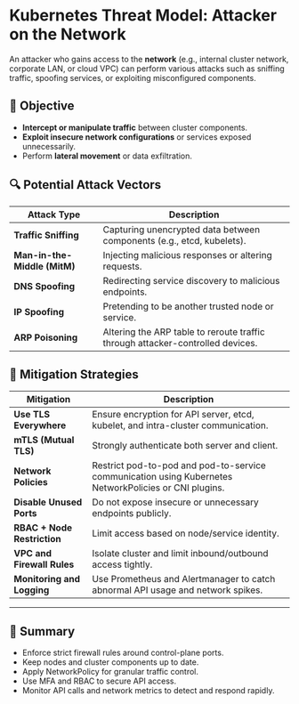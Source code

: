 # Kubernetes Threat Model: Attacker on the Network

An attacker who gains access to the **network** (e.g., internal cluster network, corporate LAN, or cloud VPC) can perform various attacks such as sniffing traffic, spoofing services, or exploiting misconfigured components.

## 🎯 Objective
- **Intercept or manipulate traffic** between cluster components.
- **Exploit insecure network configurations** or services exposed unnecessarily.
- Perform **lateral movement** or data exfiltration.

## 🔍 Potential Attack Vectors

| Attack Type | Description |
|-------------|-------------|
| **Traffic Sniffing** | Capturing unencrypted data between components (e.g., etcd, kubelets). |
| **Man-in-the-Middle (MitM)** | Injecting malicious responses or altering requests. |
| **DNS Spoofing** | Redirecting service discovery to malicious endpoints. |
| **IP Spoofing** | Pretending to be another trusted node or service. |
| **ARP Poisoning** | Altering the ARP table to reroute traffic through attacker-controlled devices. |

## 🔐 Mitigation Strategies

| Mitigation | Description |
|------------|-------------|
| **Use TLS Everywhere** | Ensure encryption for API server, etcd, kubelet, and intra-cluster communication. |
| **mTLS (Mutual TLS)** | Strongly authenticate both server and client. |
| **Network Policies** | Restrict pod-to-pod and pod-to-service communication using Kubernetes NetworkPolicies or CNI plugins. |
| **Disable Unused Ports** | Do not expose insecure or unnecessary endpoints publicly. |
| **RBAC + Node Restriction** | Limit access based on node/service identity. |
| **VPC and Firewall Rules** | Isolate cluster and limit inbound/outbound access tightly. |
| **Monitoring and Logging** | Use Prometheus and Alertmanager to catch abnormal API usage and network spikes.  |

---

## 📌 Summary
- Enforce strict firewall rules around control-plane ports.
- Keep nodes and cluster components up to date.
- Apply NetworkPolicy for granular traffic control.
- Use MFA and RBAC to secure API access.
- Monitor API calls and network metrics to detect and respond rapidly.
